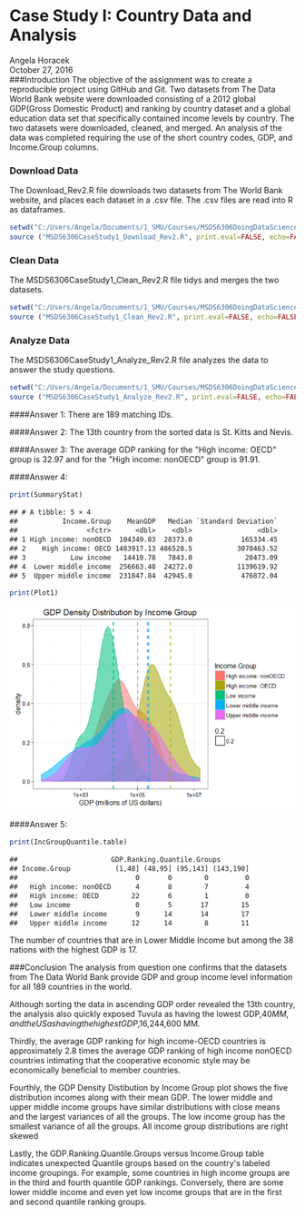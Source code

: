 # Case Study I:  Country Data and Analysis
Angela Horacek  
October 27, 2016  
###Introduction
The objective of the assignment was to create a reproducible project using GitHub and Git.  Two datasets from The Data World Bank website were downloaded consisting of a 2012 global GDP(Gross Domestic Product) and ranking by country dataset and a global education data set that specifically contained income levels by country.  The two datasets were downloaded, cleaned, and merged. An analysis of the data was completed requiring the use of the short country codes, GDP, and Income.Group columns. 





### Download Data
The Download_Rev2.R file downloads two datasets from The World Bank website, and places each dataset in a .csv file.  The .csv files are read into R as dataframes.


```r
setwd("C:/Users/Angela/Documents/1_SMU/Courses/MSDS6306DoingDataScience/CaseStudy1/MSDS6306_CaseStudyI/Data")
source ("MSDS6306CaseStudy1_Download_Rev2.R", print.eval=FALSE, echo=FALSE)
```


### Clean Data
The MSDS6306CaseStudy1_Clean_Rev2.R file tidys and merges the two datasets.  


```r
setwd("C:/Users/Angela/Documents/1_SMU/Courses/MSDS6306DoingDataScience/CaseStudy1/MSDS6306_CaseStudyI/Data")
source ("MSDS6306CaseStudy1_Clean_Rev2.R", print.eval=FALSE, echo=FALSE)
```


### Analyze Data
The MSDS6306CaseStudy1_Analyze_Rev2.R file analyzes the data to answer the study questions. 

```r
setwd("C:/Users/Angela/Documents/1_SMU/Courses/MSDS6306DoingDataScience/CaseStudy1/MSDS6306_CaseStudyI/Analyze")
source ("MSDS6306CaseStudy1_Analyze_Rev2.R", print.eval=FALSE, echo=FALSE)
```

####Answer 1:
There are 189 matching IDs.

####Answer 2:
The 13th country from the sorted data is St. Kitts and Nevis. 

####Answer 3:
The average GDP ranking for the "High income: OECD" group is 32.97 and for the "High income: nonOECD" group is 91.91.

####Answer 4:

```r
print(SummaryStat)
```

```
## # A tibble: 5 × 4
##           Income.Group    MeanGDP   Median `Standard Deviation`
##                 <fctr>      <dbl>    <dbl>                <dbl>
## 1 High income: nonOECD  104349.83  28373.0            165334.45
## 2    High income: OECD 1483917.13 486528.5           3070463.52
## 3           Low income   14410.78   7843.0             20473.09
## 4  Lower middle income  256663.48  24272.0           1139619.92
## 5  Upper middle income  231847.84  42945.0            476872.04
```

```r
print(Plot1)
```

![](MSDS6306_CaseStudyI_Final_Rev2_files/figure-html/unnamed-chunk-4-1.png)<!-- -->

####Answer 5:

```r
print(IncGroupQuantile.table)
```

```
##                       GDP.Ranking.Quantile.Groups
## Income.Group           (1,48] (48,95] (95,143] (143,190]
##                             0       0        0         0
##   High income: nonOECD      4       8        7         4
##   High income: OECD        22       6        1         0
##   Low income                0       5       17        15
##   Lower middle income       9      14       14        17
##   Upper middle income      12      14        8        11
```
The number of countries that are in Lower Middle Income but among the 38 nations with the highest GDP is 17. 



###Conclusion
The analysis from question one confirms that the datasets from The Data World Bank provide GDP and group income level information for all 189 countries in the world. 

Although sorting the data in ascending GDP order revealed the 13th country, the analysis also quickly exposed Tuvula as having the lowest GDP,$40 MM, and the US as having the highest GDP,$16,244,600 MM. 

Thirdly, the average GDP ranking for high income-OECD countries is approximately 2.8 times the average GDP ranking of high income nonOECD countries intimating that the cooperative economic style may be economically beneficial to member countries. 

Fourthly, the GDP Density Distibution by Income Group plot shows the five distribution incomes along with their mean GDP. The lower middle and upper middle income groups have similar distributions with close means and the largest variances of all the groups.  The low income group has the smallest variance of all the groups. All income group distributions are right skewed

Lastly, the GDP.Ranking.Quantile.Groups versus Income.Group table indicates unexpected Quantile groups based on the country's labeled income groupings. For example, some countries in high income groups are in the third and fourth quantile GDP rankings. Conversely, there are some lower middle income and even yet low income groups that are in the first and second quantile ranking groups. 

